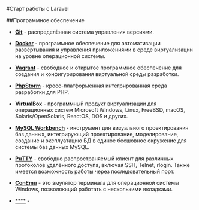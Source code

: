 #Старт работы с Laravel

##Программное обеспечение
- [**Git**](https://git-scm.com/) - распределённая система управления версиями.

- [**Docker**](https://www.docker.com/) - программное обеспечение для автоматизации развёртывания и управления приложениями в среде виртуализации на уровне операционной системы.

- [**Vagrant**](https://www.vagrantup.com/) - свободное и открытое программное обеспечение для создания и конфигурирования виртуальной среды разработки.

- [**PhpStorm**](https://jetbrains.ru/products/phpstorm/) - кросс-платформенная интегрированная среда разработки для PHP.

- [**VirtualBox**](https://www.virtualbox.org/wiki/Downloads) -  программный продукт виртуализации для операционных систем Microsoft Windows, Linux, FreeBSD, macOS, Solaris/OpenSolaris, ReactOS, DOS и других.

- [**MySQL Workbench**](https://www.mysql.com/products/workbench/) - инструмент для визуального проектирования баз данных, интегрирующий проектирование, моделирование, создание и эксплуатацию БД в единое бесшовное окружение для системы баз данных MySQL.

- [**PuTTY**](https://www.putty.org/) - свободно распространяемый клиент для различных протоколов удалённого доступа, включая SSH, Telnet, rlogin. Также имеется возможность работы через последовательный порт.

- [**ConEmu**](https://conemu.github.io/) - это эмулятор терминала для операционной системы Windows, позволяющий работать с несколькими вкладками.

- [****]() -
